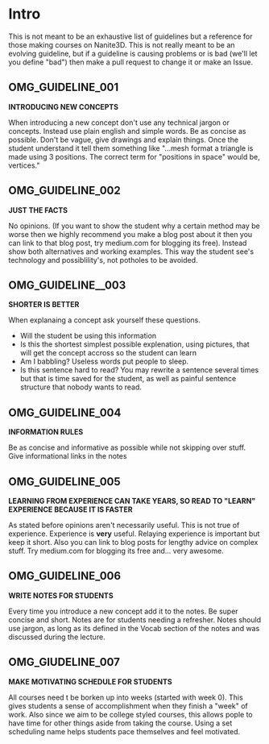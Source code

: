 # Intro
This is not meant to be an exhaustive list of guidelines but a reference for those making courses on Nanite3D. This is not really meant to be an evolving guideline, but if a guideline is causing problems or is bad (we'll let you define "bad") then make a pull request to change it or make an Issue.


## OMG_GUIDELINE_001
**INTRODUCING NEW CONCEPTS**

When introducing a new concept don't use any technical jargon or concepts. Instead use plain english and simple words. Be as concise as possible. Don't be vague, give drawings and explain things. Once the student understand it tell them something like
"...mesh format a triangle is made using 3 positions. The correct term for "positions in space" would be, vertices."


## OMG_GUIDELINE_002
**JUST THE FACTS**

No opinions. (If you want to show the student why a certain method may be worse then we highly recommend you make a blog post about it then you can link to that blog post, try medium.com for blogging its free). Instead show both alternatives and working examples. This way the student see's technology and possiblility's, not potholes to be avoided.


## OMG_GUIDELINE__003
**SHORTER IS BETTER**

When explanaing a concept ask yourself these questions.
 - Will the student be using this information
 - Is this the shortest simplest possible explenation, using pictures, that will get the concept accross so the student can learn
 - Am I babbling? Useless words put people to sleep.
 - Is this sentence hard to read?
 You may rewrite a sentence several times but that is time saved for the student, as well as painful sentence structure that nobody wants to read.


## OMG_GUIDELINE_004
**INFORMATION RULES**

Be as concise and informative as possible while not skipping over stuff. Give informational links in the notes


## OMG_GUIDELINE_005
**LEARNING FROM EXPERIENCE CAN TAKE YEARS, SO READ TO "LEARN" EXPERIENCE BECAUSE IT IS FASTER**

As stated before opinions aren't necessarily useful. This is not true of experience. Experience is **very** useful. Relaying experience is important but keep it short. Also you can link to blog posts for lengthy advice on complex stuff. Try medium.com for blogging its free and... very awesome.


## OMG_GUIDELINE_006
**WRITE NOTES FOR STUDENTS**

Every time you introduce a new concept add it to the notes. Be super concise and short. Notes are for students needing a refresher. Notes should use jargon, as long as its defined in the Vocab section of the notes and was discussed during the lecture.

## OMG_GIUDELINE_007
**MAKE MOTIVATING SCHEDULE FOR STUDENTS**

All courses need t be borken up into weeks (started with week 0). This gives students a sense of accomplishment when they finish a "week" of work. Also since we aim to be college styled courses, this allows pople to have time for other things aside from taking the course. Using a set scheduling name helps students pace themselves and feel motivated.
